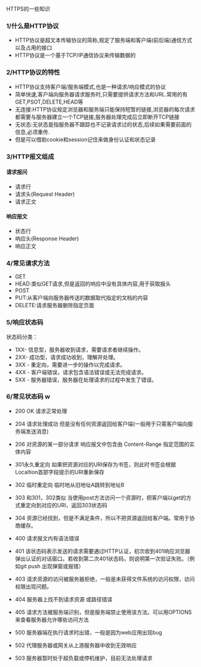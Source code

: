 
HTTPS的一些知识

<!--more-->

### 1/什么是HTTP协议

- HTTP协议是超文本传输协议的简称,规定了服务端和客户端(前后端)通信方式以及占用的接口
- HTTP协议是一个基于TCP/IP通信协议来传输数据的
  
### 2/HTTP协议的特性

- HTTP协议支持客户端/服务端模式,也是一种请求/响应模式的协议
- 简单快速,客户端向服务器请求服务时,只需要提供请求方法和URL.常用的有 GET,PSOT,DELETE,HEAD等
- 无连接:HTTP协议规定浏览器和服务端只能保持短暂的链接,浏览器的每次请求都需要与服务器建立一个TCP链接,服务器处理完成后立即断开TCP链接
- 无状态:无状态是指服务器不跟踪也不记录请求过的状态,后续如果需要前面的信息,必须重传.
- 但是可以借助cookie和session记住来做身份认证和状态记录

### 3/HTTP报文组成
#### 请求报问
- 请求行
- 请求头(Request Header)
- 请求正文

#### 响应报文
- 状态行
- 响应头(Response Header)
- 响应正文

### 4/常见请求方法

- GET
- HEAD:类似GET请求,但是返回的响应中没有具体内容,用于获取报头
- POST
- PUT:从客户端向服务器传送的数据取代指定的文档的内容
- DELETE:请求服务器删除指定页面

### 5/响应状态码
状态码分类：

- 1XX- 信息型，服务器收到请求，需要请求者继续操作。
- 2XX- 成功型，请求成功收到，理解并处理。
- 3XX - 重定向，需要进一步的操作以完成请求。
- 4XX - 客户端错误，请求包含语法错误或无法完成请求。
- 5XX - 服务器错误，服务器在处理请求的过程中发生了错误。

### 6/常见状态码 w
- 200 OK 请求正常处理

- 204 请求处理成功 但是没有任何资源返回给客户端(一般用于只需客户端向服务端发送消息)

- 206 对资源的某一部分请求 响应报文中包含由 Content-Range 指定范围的实体内容

- 301永久重定向 如果把资源对应的URI保存为书签，则此时书签会根据Localtion首部字段提示的URI重新保存

- 302 临时重定向 临时地从旧地址A跳转到地址B

- 303 和301，302类似 当使用post方法访问一个资源时，把客户端以get的方式重定向到对应的URI，返回303状态码

- 304 资源已经找到，但是不满足条件，所以不把资源返回给客户端。常用于协商缓存。

- 400 请求报文内有语法错误

- 401 该状态码表示发送的请求需要通过HTTP认证，初次收到401响应浏览器弹出认证的对话窗口。若收到第二次401状态码，则说明第一次验证失败。（例如git push 出现弹窗或报错）

- 403 请求资源的访问被服务器拒绝，一般是未获得文件系统的访问权限，访问权限出现问题。

- 404 服务器上找不到请求资源 或路径错误

- 405 请求方法被服务端识别，但是服务端禁止使用该方法。可以用OPTIONS来查看服务器允许哪些访问方法

- 500 服务器端在执行请求时出错，一般是因为web应用出现bug

- 502 代理服务器或网关从上游服务器中收到无效响应

- 503 服务器暂时处于超负载或停机维护，目前无法处理请求

